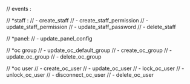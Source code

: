 // events :

// *staff :
//	- create_staff
//	- create_staff_permission
//	- update_staff_permission
//	- update_staff_password
//	- delete_staff

// *panel:
//	- update_panel_config

// *oc group
// - update_oc_default_group
// - create_oc_group
// - update_oc_group
// - delete_oc_group

// *oc user
// - create_oc_user
// - update_oc_user
// - lock_oc_user
// - unlock_oc_user
// - disconnect_oc_user
// - delete_oc_user